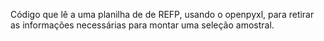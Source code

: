 Código que lê a uma planilha de de REFP, usando o openpyxl, para retirar as informações necessárias para montar uma seleção amostral.
